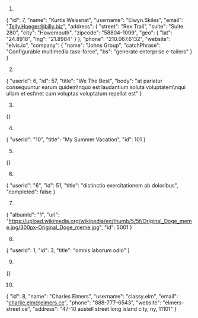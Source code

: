 1.
{
"id": 7,
"name": "Kurtis Weissnat",
"username": "Elwyn.Skiles",
"email": "Telly.Hoeger@billy.biz",
"address": {
"street": "Rex Trail",
"suite": "Suite 280",
"city": "Howemouth",
"zipcode": "58804-1099",
"geo": {
"lat": "24.8918",
"lng": "21.8984"
}
},
"phone": "210.067.6132",
"website": "elvis.io",
"company": {
"name": "Johns Group",
"catchPhrase": "Configurable multimedia task-force",
"bs": "generate enterprise e-tailers"
}
}

2.
{
"userId": 6,
"id": 57,
"title": "We The Best",
"body": "at pariatur consequuntur earum quidem\nquo est laudantium soluta voluptatem\nqui ullam et est\net cum voluptas voluptatum repellat est"
}

3.
{}

4.
{
"userId": "10",
"title": "My Summer Vacation",
"id": 101
}

5.
{}

6.
{
"userId": "6",
"id": 51,
"title": "distinctio exercitationem ab doloribus",
"completed": false
}

7.
{
"albumId": "1",
"url": "https://upload.wikimedia.org/wikipedia/en/thumb/5/5f/Original_Doge_meme.jpg/300px-Original_Doge_meme.jpg",
"id": 5001
}

8.
{
"userId": 1,
"id": 3,
"title": "omnis laborum odio"
}

9.
{}

10.
{
"id": 8,
"name": "Charles Elmers",
"username": "classy.elm",
"email": "charlie.elm@elmers.ce",
"phone": "888-777-6543",
"website": "elmers-street.ce",
"address": "47-10 austell street long island city, ny, 11101"
}
